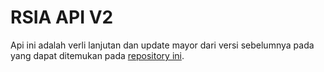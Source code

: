 # RSIA API V2
Api ini adalah verli lanjutan dan update mayor dari versi sebelumnya pada yang dapat ditemukan pada [repository ini](https://github.com/halimkun/rsia-api).
